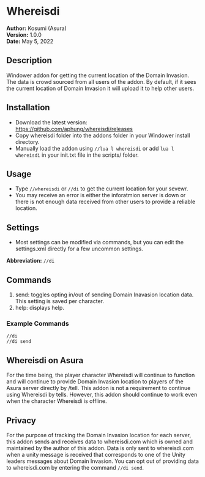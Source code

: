 # Whereisdi

**Author:**  Kosumi (Asura)<br>
**Version:**  1.0.0<br>
**Date:** May 5, 2022<br>

## Description

Windower addon for getting the current location of the Domain Invasion. The data is crowd sourced from all users of the addon. By default, if it sees the current location of Domain Invasion it will upload it to help other users.

## Installation

* Download the latest version: https://github.com/aphung/whereisdi/releases
* Copy whereisdi folder into the addons folder in your Windower install directory.
* Manually load the addon using `//lua l whereisdi` or add `lua l whereisdi` in your init.txt file in the scripts/ folder.

## Usage

* Type `//whereisdi` or `//di` to get the current location for your sevewr.
* You may receive an error is either the inforatmion server is down or there is not enough data received from other users to provide a reliable location.

## Settings

* Most settings can be modified via commands, but you can edit the settings.xml directly for a few uncommon settings.

**Abbreviation:** `//di`

## Commands
1. send: toggles opting in/out of sending Domain Inavasion location data. This setting is saved per character.
2. help: displays help.
	
### Example Commands
```
//di
//di send
```
## Whereisdi on Asura

For the time being, the player character Whereisdi will continue to function and will continue to provide Domain Invasion location to players of the Asura server directly by /tell. This addon is not a requirement to continue using Whereisdi by tells. However, this addon should continue to work even when the character Whereisdi is offline.

## Privacy

For the purpose of tracking the Domain Invasion location for each server, this addon sends and receives data to whereisdi.com which is owned and maintained by the author of this addon. Data is only sent to whereisdi.com when a unity message is received that corresponds to one of the Unity leaders messages about Domain Invasion. You can opt out of providing data to whereisdi.com by entering the command `//di send`.

